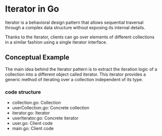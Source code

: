 # Iterator in Go
Iterator is a behavioral design pattern that allows sequential traversal through a complex data structure without exposing its internal details.

Thanks to the Iterator, clients can go over elements of different collections in a similar fashion using a single iterator interface.

## Conceptual Example
The main idea behind the Iterator pattern is to extract the iteration logic of a collection into a different object called iterator. This iterator provides a generic method of iterating over a collection independent of its type.

### code structure
* collection.go: Collection
* userCollection.go: Concrete collection
* iterator.go: Iterator
* userIterator.go: Concrete iterator
* user.go: Client code
* main.go: Client code